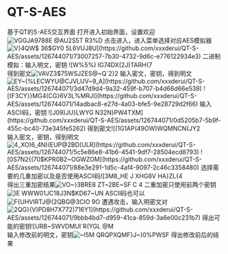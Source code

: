 # QT-S-AES
基于QT的S-AES交互界面
打开进入初始界面，设置欢迎
![VGGJA9788E @AU2S5T R3%D](https://github.com/xxxderui/QT-S-AES/assets/126744071/3f9e4766-7bf7-41b6-af28-dee0758f1531)
点击进入，进入菜单选择对应AES模拟器
![V}4QW$ 36$GY0 5L6VUJ`8U](https://github.com/xxxderui/QT-S-AES/assets/126744071/73007257-7b30-4732-9d6c-e776122934e3)
二进制模拟：输入明文，密钥
![W%5%) IG74DX`(2J)TARH{7](https://github.com/xxxderui/QT-S-AES/assets/126744071/b8dd2d87-3af6-413a-8173-9a2e702bc31a)
得到密文![VAVZ3$$75WSJZES@~Q`2$}2](https://github.com/xxxderui/QT-S-AES/assets/126744071/19be983a-ddad-4d6b-b21f-176023e33a83)
输入密文，密钥，得到明文![EY~(%LECWYU@CJVLUV~9`_A](https://github.com/xxxderui/QT-S-AES/assets/126744071/3d47d9d4-9a32-459f-b707-b4d66d66e539)
![(F3CY}}MG4(CG}6V3L%MRJI](https://github.com/xxxderui/QT-S-AES/assets/126744071/14adbac8-e27d-4a03-bfe5-9e28729d2f66)
输入ASCII码，密钥
![J09)JU}LWYG N32N}PW4TXM](https://github.com/xxxderui/QT-S-AES/assets/126744071/0d5205b7-5b9f-455c-bc40-73e345fe5262)
得到密文![(1G1AP(49`OW)WQMNCN{JY2](https://github.com/xxxderui/QT-S-AES/assets/126744071/b404cdf9-6cc2-44f6-8af9-58251699f784)
输入密文，密钥，得到明文![4_XO)6_4N)(`EUP@2BD(ULR](https://github.com/xxxderui/QT-S-AES/assets/126744071/5c5e86e8-41b6-4541-9df7-28504ecd8793)
![0S7N2{(70$KPR0B2~OGWZOM](https://github.com/xxxderui/QT-S-AES/assets/126744071/88e3e291-1d5c-4af4-9097-2c46c3358480)
选择需要的几重加密以及是否使用ASCII码![3M8_HE J XHG8V HA}Z`L{4](https://github.com/xxxderui/QT-S-AES/assets/126744071/38dd7a36-3481-4661-b3d6-932a058eff7e)
得出三重加密结果![VO~}3BRE8 ZT~2BE~SF C 4](https://github.com/xxxderui/QT-S-AES/assets/126744071/e0571d2e-1ea3-4913-b867-04b2017ae906)
二重加密只使用前两个密钥![)E WWW01JC18J3N$KD67~UN](https://github.com/xxxderui/QT-S-AES/assets/126744071/3bb10adc-2cf4-4149-ac38-f60900d4fcb7)
ASCII码也可以![F{UHVIRTJ@(2QBG@3CIO 9O](https://github.com/xxxderui/QT-S-AES/assets/126744071/f7c4feb5-7b88-4573-8f31-95c9da16f029)
遭遇攻击，输入明密文对![2QG}{$V)PD8H7X772)716Y1](https://github.com/xxxderui/QT-S-AES/assets/126744071/9bbb4bd7-d959-41ca-859d-3a6e00c231b7)
得出可能的密钥![UR$B~SWV`DM`UI`R(YGL @M](https://github.com/xxxderui/QT-S-AES/assets/126744071/dc03d220-250a-4612-a725-70ad7f40a1ed)
输入修改前的明文，密钥![~I5M QRQPXQMF}J~)0%PWSF](https://github.com/xxxderui/QT-S-AES/assets/126744071/dc177ece-8ffa-42dd-8cc8-12c51f3ff2ab)
得出修改前后的结果
